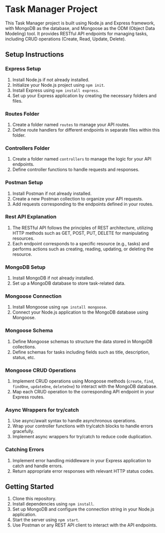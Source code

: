 # Task Manager Project

This Task Manager project is built using Node.js and Express framework, with MongoDB as the database, and Mongoose as the ODM (Object Data Modeling) tool. It provides RESTful API endpoints for managing tasks, including CRUD operations (Create, Read, Update, Delete).

## Setup Instructions

### Express Setup

1. Install Node.js if not already installed.
2. Initialize your Node.js project using `npm init`.
3. Install Express using `npm install express`.
4. Set up your Express application by creating the necessary folders and files.

### Routes Folder

1. Create a folder named `routes` to manage your API routes.
2. Define route handlers for different endpoints in separate files within this folder.

### Controllers Folder

1. Create a folder named `controllers` to manage the logic for your API endpoints.
2. Define controller functions to handle requests and responses.

### Postman Setup

1. Install Postman if not already installed.
2. Create a new Postman collection to organize your API requests.
3. Add requests corresponding to the endpoints defined in your routes.

### Rest API Explanation

1. The RESTful API follows the principles of REST architecture, utilizing HTTP methods such as GET, POST, PUT, DELETE for manipulating resources.
2. Each endpoint corresponds to a specific resource (e.g., tasks) and performs actions such as creating, reading, updating, or deleting the resource.

### MongoDB Setup

1. Install MongoDB if not already installed.
2. Set up a MongoDB database to store task-related data.

### Mongoose Connection

1. Install Mongoose using `npm install mongoose`.
2. Connect your Node.js application to the MongoDB database using Mongoose.

### Mongoose Schema

1. Define Mongoose schemas to structure the data stored in MongoDB collections.
2. Define schemas for tasks including fields such as title, description, status, etc.

### Mongoose CRUD Operations

1. Implement CRUD operations using Mongoose methods (`create`, `find`, `findOne`, `updateOne`, `deleteOne`) to interact with the MongoDB database.
2. Map each CRUD operation to the corresponding API endpoint in your Express routes.

### Async Wrappers for try/catch

1. Use async/await syntax to handle asynchronous operations.
2. Wrap your controller functions with try/catch blocks to handle errors gracefully.
3. Implement async wrappers for try/catch to reduce code duplication.

### Catching Errors

1. Implement error handling middleware in your Express application to catch and handle errors.
2. Return appropriate error responses with relevant HTTP status codes.

## Getting Started

1. Clone this repository.
2. Install dependencies using `npm install`.
3. Set up MongoDB and configure the connection string in your Node.js application.
4. Start the server using `npm start`.
5. Use Postman or any REST API client to interact with the API endpoints.

